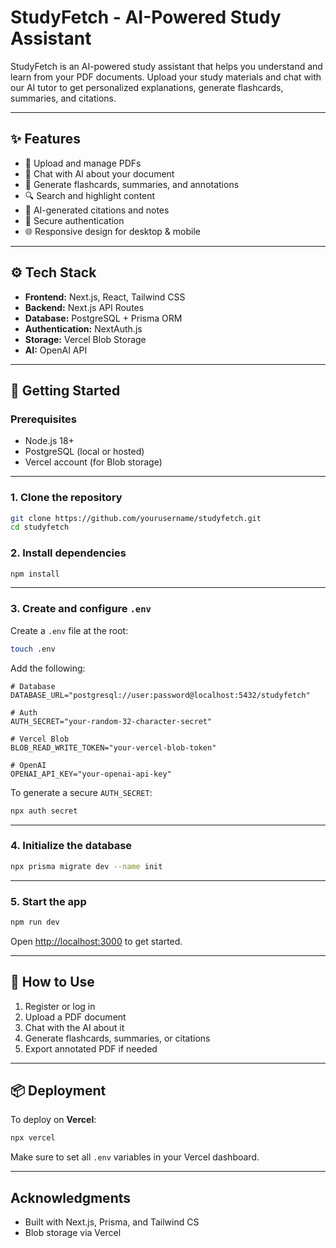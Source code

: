 # StudyFetch - AI-Powered Study Assistant

StudyFetch is an AI-powered study assistant that helps you understand and learn from your PDF documents. Upload your study materials and chat with our AI tutor to get personalized explanations, generate flashcards, summaries, and citations.

---

## ✨ Features

- 📄 Upload and manage PDFs
- 🤖 Chat with AI about your document
- 🧠 Generate flashcards, summaries, and annotations
- 🔍 Search and highlight content
- 🧾 AI-generated citations and notes
- 👤 Secure authentication
- 🌐 Responsive design for desktop & mobile

---

## ⚙️ Tech Stack

- **Frontend:** Next.js, React, Tailwind CSS
- **Backend:** Next.js API Routes
- **Database:** PostgreSQL + Prisma ORM
- **Authentication:** NextAuth.js
- **Storage:** Vercel Blob Storage
- **AI:** OpenAI API

---

## 🚀 Getting Started

### Prerequisites

- Node.js 18+
- PostgreSQL (local or hosted)
- Vercel account (for Blob storage)

---

### 1. Clone the repository

```bash
git clone https://github.com/yourusername/studyfetch.git
cd studyfetch
```

### 2. Install dependencies

```bash
npm install
```

---

### 3. Create and configure `.env`

Create a `.env` file at the root:

```bash
touch .env
```

Add the following:

```env
# Database
DATABASE_URL="postgresql://user:password@localhost:5432/studyfetch"

# Auth
AUTH_SECRET="your-random-32-character-secret"

# Vercel Blob
BLOB_READ_WRITE_TOKEN="your-vercel-blob-token"

# OpenAI
OPENAI_API_KEY="your-openai-api-key"
```

To generate a secure `AUTH_SECRET`:

```bash
npx auth secret
```

---

### 4. Initialize the database

```bash
npx prisma migrate dev --name init
```

---

### 5. Start the app

```bash
npm run dev
```

Open [http://localhost:3000](http://localhost:3000) to get started.

---

## 🧠 How to Use

1. Register or log in
2. Upload a PDF document
3. Chat with the AI about it
4. Generate flashcards, summaries, or citations
5. Export annotated PDF if needed

---

## 📦 Deployment

To deploy on **Vercel**:

```bash
npx vercel
```

Make sure to set all `.env` variables in your Vercel dashboard.

---

## Acknowledgments

- Built with Next.js, Prisma, and Tailwind CS
- Blob storage via Vercel
